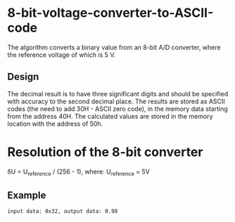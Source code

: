 # 8-bit-voltage-converter-to-ASCII-code

The algorithm converts a binary value from an 8-bit A/D converter, where the reference voltage of which is 5 V.

## Design

The decimal result is to have three significant digits and should be specified with accuracy to the second decimal place. The results are stored as ASCII codes (the need to add 30H - ASCII zero code), in the memory data starting from the address 40H. The calculated values are stored in the memory location with the address of 50h.

# Resolution of the 8-bit converter

δU = U<sub>reference</sub> / (256 - 1), where:
U<sub>reference</sub> = 5V

## Example

```
input data: 0x32, output data: 0.98
```
